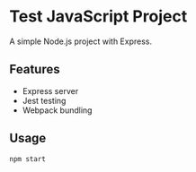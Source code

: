 # Test JavaScript Project

A simple Node.js project with Express.

## Features
- Express server
- Jest testing
- Webpack bundling

## Usage
```bash
npm start
```